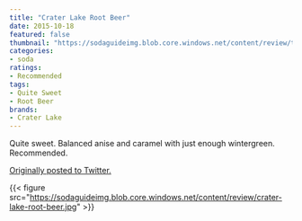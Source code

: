 ```yaml
---
title: "Crater Lake Root Beer"
date: 2015-10-18
featured: false
thumbnail: "https://sodaguideimg.blob.core.windows.net/content/review/thumbs/crater-lake-root-beer.jpg"
categories:
- soda
ratings:
- Recommended
tags:
- Quite Sweet
- Root Beer
brands:
- Crater Lake
---
```


Quite sweet. Balanced anise and caramel with just enough wintergreen. Recommended.

[Originally posted to Twitter.](https://twitter.com/Cavorter/status/655839482734710784)

{{< figure src="https://sodaguideimg.blob.core.windows.net/content/review/crater-lake-root-beer.jpg" >}}

